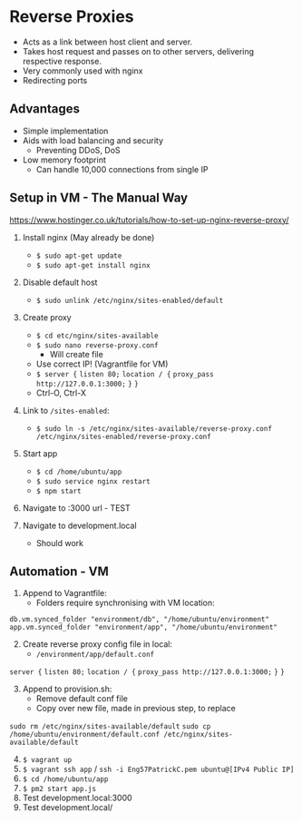 # Reverse Proxies

- Acts as a link between host client and server.
- Takes host request and passes on to other servers, delivering respective response.
- Very commonly used with nginx
- Redirecting ports

## Advantages

- Simple implementation
- Aids with load balancing and security
	- Preventing DDoS, DoS
- Low memory footprint
	- Can handle 10,000 connections from single IP

## Setup in VM - The Manual Way

https://www.hostinger.co.uk/tutorials/how-to-set-up-nginx-reverse-proxy/

1) Install nginx (May already be done)
	- `$ sudo apt-get update`
	- `$ sudo apt-get install nginx`

2) Disable default host
	- `$ sudo unlink /etc/nginx/sites-enabled/default`

3) Create proxy
	- `$ cd etc/nginx/sites-available`
	- `$ sudo nano reverse-proxy.conf`
		- Will create file
	- Use correct IP! (Vagrantfile for VM)
	- `$ server {`
    		`listen 80;`
    		`location / {`
        		`proxy_pass http://127.0.0.1:3000;`
    	    `}`
		  `}`
    - Ctrl-O, Ctrl-X

4) Link to `/sites-enabled`:
	- `$ sudo ln -s /etc/nginx/sites-available/reverse-proxy.conf /etc/nginx/sites-enabled/reverse-proxy.conf`

5) Start app
	- `$ cd /home/ubuntu/app`
	- `$ sudo service nginx restart`
	- `$ npm start`

6) Navigate to :3000 url - TEST

7) Navigate to development.local 
	- Should work



## Automation - VM

1) Append to Vagrantfile:
	- Folders require synchronising with VM location:

`db.vm.synced_folder "environment/db", "/home/ubuntu/environment"`
`app.vm.synced_folder "environment/app", "/home/ubuntu/environment"`

2) Create reverse proxy config file in local:
	- `/environment/app/default.conf`

`server {`
    `listen 80;`
    `location / {`
            `proxy_pass http://127.0.0.1:3000;`
    `}`
`}`

3) Append to provision.sh:
	- Remove default conf file
	- Copy over new file, made in previous step, to replace

`sudo rm /etc/nginx/sites-available/default`
`sudo cp /home/ubuntu/environment/default.conf /etc/nginx/sites-available/default`

4) `$ vagrant up`
5) `$ vagrant ssh app` / `ssh -i Eng57PatrickC.pem ubuntu@[IPv4 Public IP]`
6) `$ cd /home/ubuntu/app`
7) `$ pm2 start app.js`
8) Test development.local:3000
9) Test development.local/
